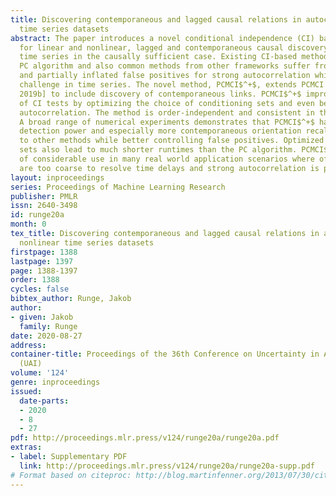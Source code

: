 ```yaml
---
title: Discovering contemporaneous and lagged causal relations in autocorrelated nonlinear
  time series datasets
abstract: The paper introduces a novel conditional independence (CI) based method
  for linear and nonlinear, lagged and contemporaneous causal discovery from observational
  time series in the causally sufficient case. Existing CI-based methods such as the
  PC algorithm and also common methods from other frameworks suffer from low recall
  and partially inflated false positives for strong autocorrelation which is an ubiquitous
  challenge in time series. The novel method, PCMCI$^+$, extends PCMCI [Runge et al.,
  2019b] to include discovery of contemporaneous links. PCMCI$^+$ improves the reliability
  of CI tests by optimizing the choice of conditioning sets and even benefits from
  autocorrelation. The method is order-independent and consistent in the oracle case.
  A broad range of numerical experiments demonstrates that PCMCI$^+$ has higher adjacency
  detection power and especially more contemporaneous orientation recall compared
  to other methods while better controlling false positives. Optimized conditioning
  sets also lead to much shorter runtimes than the PC algorithm. PCMCI$^+$ can be
  of considerable use in many real world application scenarios where often time resolutions
  are too coarse to resolve time delays and strong autocorrelation is present.
layout: inproceedings
series: Proceedings of Machine Learning Research
publisher: PMLR
issn: 2640-3498
id: runge20a
month: 0
tex_title: Discovering contemporaneous and lagged causal relations in autocorrelated
  nonlinear time series datasets
firstpage: 1388
lastpage: 1397
page: 1388-1397
order: 1388
cycles: false
bibtex_author: Runge, Jakob
author:
- given: Jakob
  family: Runge
date: 2020-08-27
address: 
container-title: Proceedings of the 36th Conference on Uncertainty in Artificial Intelligence
  (UAI)
volume: '124'
genre: inproceedings
issued:
  date-parts:
  - 2020
  - 8
  - 27
pdf: http://proceedings.mlr.press/v124/runge20a/runge20a.pdf
extras:
- label: Supplementary PDF
  link: http://proceedings.mlr.press/v124/runge20a/runge20a-supp.pdf
# Format based on citeproc: http://blog.martinfenner.org/2013/07/30/citeproc-yaml-for-bibliographies/
---
```

